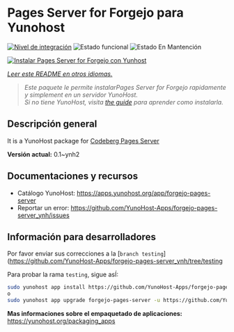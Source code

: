 <!--
Este archivo README esta generado automaticamente<https://github.com/YunoHost/apps/tree/master/tools/readme_generator>
No se debe editar a mano.
-->

# Pages Server for Forgejo para Yunohost

[![Nivel de integración](https://dash.yunohost.org/integration/forgejo-pages-server.svg)](https://ci-apps.yunohost.org/ci/apps/forgejo-pages-server/) ![Estado funcional](https://ci-apps.yunohost.org/ci/badges/forgejo-pages-server.status.svg) ![Estado En Mantención](https://ci-apps.yunohost.org/ci/badges/forgejo-pages-server.maintain.svg)

[![Instalar Pages Server for Forgejo con Yunhost](https://install-app.yunohost.org/install-with-yunohost.svg)](https://install-app.yunohost.org/?app=forgejo-pages-server)

*[Leer este README en otros idiomas.](./ALL_README.md)*

> *Este paquete le permite instalarPages Server for Forgejo rapidamente y simplement en un servidor YunoHost.*  
> *Si no tiene YunoHost, visita [the guide](https://yunohost.org/install) para aprender como instalarla.*

## Descripción general

It is a YunoHost package for [Codeberg Pages Server](https://codeberg.org/Codeberg/pages-server)


**Versión actual:** 0.1~ynh2
## Documentaciones y recursos

- Catálogo YunoHost: <https://apps.yunohost.org/app/forgejo-pages-server>
- Reportar un error: <https://github.com/YunoHost-Apps/forgejo-pages-server_ynh/issues>

## Información para desarrolladores

Por favor enviar sus correcciones a la [`branch testing`](https://github.com/YunoHost-Apps/forgejo-pages-server_ynh/tree/testing

Para probar la rama `testing`, sigue asÍ:

```bash
sudo yunohost app install https://github.com/YunoHost-Apps/forgejo-pages-server_ynh/tree/testing --debug
o
sudo yunohost app upgrade forgejo-pages-server -u https://github.com/YunoHost-Apps/forgejo-pages-server_ynh/tree/testing --debug
```

**Mas informaciones sobre el empaquetado de aplicaciones:** <https://yunohost.org/packaging_apps>
